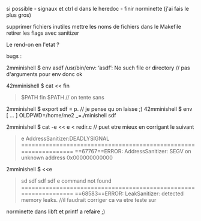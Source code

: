 si possible
	- signaux et ctrl d dans le heredoc
	- finir norminette (j'ai fais le plus gros)

supprimer fichiers inutiles
mettre les noms de fichiers dans le Makefile
retirer les flags avec sanitizer

Le rend-on en l'etat ?

bugs :

2mminishell $ env asdf
/usr/bin/env: ‘asdf’: No such file or directory // pas d'arguments pour env donc ok

42mminishell $ cat << fin
> $PATH
> fin
$PATH				// on tente sans 

2mminishell $ export sdf = p.   // je pense qu on laisse ;)
42mminishell $ env
[ ... ] 
OLDPWD=/home/me2
_=./minishell
sdf

2mminishell $ cat -e << e < redir.c       // puet etre mieux en corrigant le suivant
> e
AddressSanitizer:DEADLYSIGNAL
=================================================================
==67767==ERROR: AddressSanitizer: SEGV on unknown address 0x000000000000

2mminishell $ <<e
> sd
> sdf
> sdf 
> sdf 
> e
command not found
=================================================================
==68583==ERROR: LeakSanitizer: detected memory leaks.      //il faudrait corriger ca va etre teste sur


norminette dans libft et printf a refaire ;)

